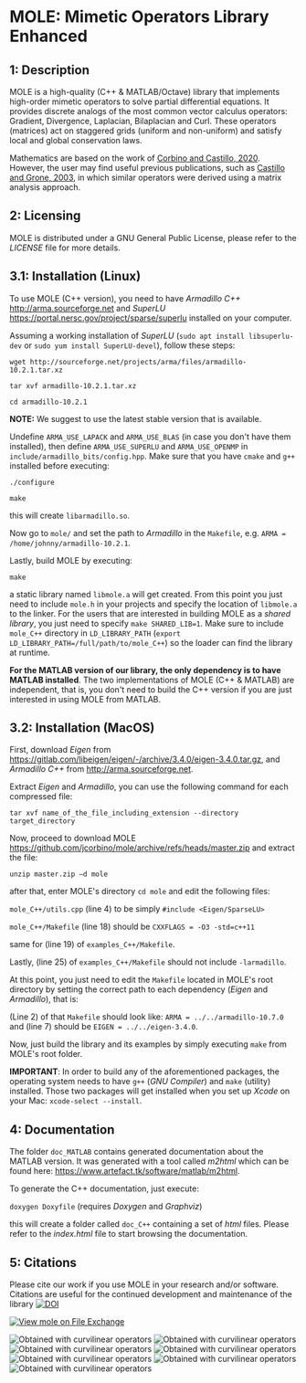 MOLE: Mimetic Operators Library Enhanced
========================================


1: Description
--------------

MOLE is a high-quality (C++ & MATLAB/Octave) library that implements 
high-order mimetic operators to solve partial differential equations. 
It provides discrete analogs of the most common vector calculus operators: 
Gradient, Divergence, Laplacian, Bilaplacian and Curl. These operators (matrices) act 
on staggered grids (uniform and non-uniform) and satisfy local and 
global conservation laws.

Mathematics are based on the work of [Corbino and Castillo, 2020](https://doi.org/10.1016/j.cam.2019.06.042). 
However, the user may find useful previous publications, such as [Castillo and Grone, 2003](https://doi.org/10.1137/S0895479801398025),
in which similar operators were derived using a matrix analysis approach.


2: Licensing
------------

MOLE is distributed under a GNU General Public License, please refer to the _LICENSE_ 
file for more details.


3.1: Installation (Linux)
-------------------------

To use MOLE (C++ version), you need to have _Armadillo C++_ <http://arma.sourceforge.net> and _SuperLU_ 
<https://portal.nersc.gov/project/sparse/superlu> installed on your computer.

Assuming a working installation of _SuperLU_ (`sudo apt install libsuperlu-dev` or `sudo yum install SuperLU-devel`), follow these steps:

`wget http://sourceforge.net/projects/arma/files/armadillo-10.2.1.tar.xz`

`tar xvf armadillo-10.2.1.tar.xz`

`cd armadillo-10.2.1`

**NOTE:** We suggest to use the latest stable version that is available.

Undefine `ARMA_USE_LAPACK` and `ARMA_USE_BLAS` (in case you don't have them installed), then define `ARMA_USE_SUPERLU` and `ARMA_USE_OPENMP` in `include/armadillo_bits/config.hpp`. Make sure that you have `cmake` and `g++` installed before executing:

`./configure`

`make`

this will create `libarmadillo.so`.

Now go to `mole/` and set the path to _Armadillo_ in the `Makefile`, e.g. `ARMA = /home/johnny/armadillo-10.2.1`.

Lastly, build MOLE by executing:

`make`

a static library named `libmole.a` will get created. From this point you just need to include `mole.h` 
in your projects and specify the location of `libmole.a` to the linker. For the users that are interested in building MOLE as a _shared library_, you just need to specify `make SHARED_LIB=1`. Make sure to include `mole_C++` directory in `LD_LIBRARY_PATH` (`export LD_LIBRARY_PATH=/full/path/to/mole_C++`) so the loader can find the library at runtime.

**For the MATLAB version of our library, the only dependency is to have MATLAB installed**.
The two implementations of MOLE (C++ & MATLAB) are independent, that is, you don't need
to build the C++ version if you are just interested in using MOLE from MATLAB.


3.2: Installation (MacOS)
-------------------------

First, download _Eigen_ from <https://gitlab.com/libeigen/eigen/-/archive/3.4.0/eigen-3.4.0.tar.gz>, and _Armadillo C++_ from <http://arma.sourceforge.net>.

Extract _Eigen_ and _Armadillo_, you can use the following command for each compressed file:

`tar xvf name_of_the_file_including_extension --directory target_directory`

Now, proceed to download MOLE <https://github.com/jcorbino/mole/archive/refs/heads/master.zip> and extract the file:

`unzip master.zip –d mole`

after that, enter MOLE's directory `cd mole` and edit the following files:

`mole_C++/utils.cpp` (line 4) to be simply `#include <Eigen/SparseLU>`

`mole_C++/Makefile` (line 18) should be `CXXFLAGS = -O3 -std=c++11`

same for (line 19) of `examples_C++/Makefile`.

Lastly, (line 25) of `examples_C++/Makefile` should not include `-larmadillo`.

At this point, you just need to edit the `Makefile` located in MOLE's root directory by setting the correct path to each dependency (_Eigen_ and _Armadillo_), that is:

(Line 2) of that `Makefile` should look like: `ARMA = ../../armadillo-10.7.0` and (line 7) should be `EIGEN = ../../eigen-3.4.0`.

Now, just build the library and its examples by simply executing `make` from MOLE's root folder.

**IMPORTANT**: In order to build any of the aforementioned packages, the operating system needs to have `g++` (_GNU Compiler_) and `make` (utility) installed. Those two packages will get installed when you set up _Xcode_ on your Mac: `xcode-select --install`.


4: Documentation
----------------
The folder `doc_MATLAB` contains generated documentation about the MATLAB version.
It was generated with a tool called _m2html_ which can be found here: <https://www.artefact.tk/software/matlab/m2html>.

To generate the C++ documentation, just execute:

`doxygen Doxyfile` (requires _Doxygen_ and _Graphviz_)

this will create a folder called `doc_C++` containing a set of _html_ files. Please refer to the _index.html_ file 
to start browsing the documentation.


5: Citations
------------

Please cite our work if you use MOLE in your research and/or software. 
Citations are useful for the continued development and maintenance of 
the library [![DOI](https://zenodo.org/badge/100132401.svg)](https://zenodo.org/badge/latestdoi/100132401)

[![View mole on File Exchange](https://www.mathworks.com/matlabcentral/images/matlab-file-exchange.svg)](https://www.mathworks.com/matlabcentral/fileexchange/124870-mole)

![Obtained with curvilinear operators](images/4thOrder.png)
![Obtained with curvilinear operators](images/4thOrder2.png)
![Obtained with curvilinear operators](images/4thOrder3.png)
![Obtained with curvilinear operators](images/grid2.png)
![Obtained with curvilinear operators](images/grid.png)
![Obtained with curvilinear operators](images/WavyGrid.png)
![Obtained with curvilinear operators](images/wave2D.png)

